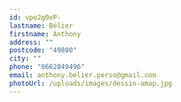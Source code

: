 ```yaml
---
id: vpo2g0xP-
lastname: Bélier
firstname: Anthony
address: ""
postcode: "49800"
city: ""
phone: "0662849496"
email: anthony.belier.perso@gmail.com
photoUrl: /uploads/images/dessin-amap.jpg
---
```

